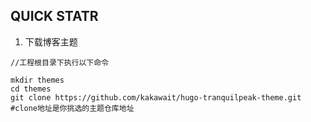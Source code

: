 ## QUICK STATR
1. 下载博客主题
```
//工程根目录下执行以下命令

mkdir themes
cd themes
git clone https://github.com/kakawait/hugo-tranquilpeak-theme.git   #clone地址是你挑选的主题仓库地址
```